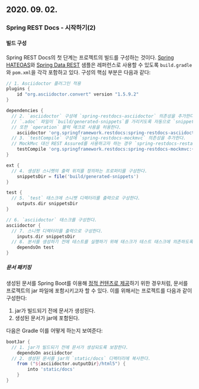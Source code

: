 ## 2020. 09. 02.

### Spring REST Docs - 시작하기(2)

#### 빌드 구성

Spring REST Docs의 첫 단계는 프로젝트의 빌드를 구성하는 것이다. [Spring HATEOAS][spring-hateoas]와 [Spring Data REST][spring-data-rest] 샘플은 레퍼런스로 사용할 수 있도록 `build.gradle`와 `pom.xml`을 각각 포함하고 있다. 구성의 핵심 부분은 다음과 같다:

```groovy
// 1. Asciidoctor 플러그인 적용
plugins { 
	id "org.asciidoctor.convert" version "1.5.9.2"
}

dependencies {
  // 2. `asciidoctor` 구성에 `spring-restdocs-asciidoctor` 의존성을 추가한다. 
  // `.adoc` 파일이 `build/generated-snippets`를 가리키도록 자동으로 `snippets` 속성을 구성한다.
  // 또한 `operation` 블럭 매크로 사용을 허용한다.
	asciidoctor 'org.springframework.restdocs:spring-restdocs-asciidoctor:{project-version}' 
  // 3. `testCompile` 구성에 `spring-restdocs-mockmvc` 의존성을 추가한다. 
  // MockMvc 대신 REST Assured를 사용하고자 하는 경우 `spring-restdocs-restassured`를 대신 추가한다.
	testCompile 'org.springframework.restdocs:spring-restdocs-mockmvc:{project-version}' 
}

ext { 
  // 4. 생성된 스니펫의 출력 위치를 정의하는 프로퍼티를 구성한다.
	snippetsDir = file('build/generated-snippets')
}

test { 
  // 5. `test` 태스크에 스니펫 디렉터리를 출력으로 구성한다.
	outputs.dir snippetsDir
}

// 6. `asciidoctor` 태스크를 구성한다.
asciidoctor {
  // 7. 스니펫 디렉터리를 출력으로 구성한다.
	inputs.dir snippetsDir 
  // 8. 분서를 생성하기 전에 테스트를 실행하기 위해 태스크가 테스트 태스크에 의존하도록 한다.
	dependsOn test 
}
```

##### 문서 패키징

생성된 문서를 Spring Boot를 이용해 [정적 컨텐츠로 제공][spring-mvc-static-content]하기 위한 경우처럼, 문서를 프로젝트의 jar 파일에 포함시키고자 할 수 있다. 이를 위해서는 프로젝트를 다음과 같이 구성한다:

1. jar가 빌드되기 전에 문서가 생성된다.
2. 생성된 문서가 jar에 포함된다.

다음은 Gradle 이를 어떻게 하는지 보여준다:

```groovy
bootJar {
  // 1. jar가 빌드되기 전에 문서가 생성되도록 보장한다.
	dependsOn asciidoctor
  // 2. 생성된 문서를 jar의 `static/docs` 디렉터리에 복사한다.
	from ("${asciidoctor.outputDir}/html5") { 
		into 'static/docs'
	}
}
```



[spring-hateoas]: https://github.com/spring-projects/spring-restdocs/tree/v2.0.4.RELEASE/samples/rest-notes-spring-hateoas
[spring-data-rest]: https://github.com/spring-projects/spring-restdocs/tree/v2.0.4.RELEASE/samples/rest-notes-spring-data-rest
[spring-mvc-static-content]: https://docs.spring.io/spring-boot/docs/current/reference/htmlsingle/#boot-features-spring-mvc-static-content